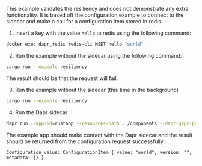 This example validates the resiliency and does not demonstrate any extra
functionality. It is based off the configuration example to connect to the
sidecar and make a call for a configuration item stored in redis.

1. Insert a key with the value `hello` to redis using the following command:


<!-- STEP
name: Insert test configuration item
output_match_mode: substring
expected_stdout_lines:
  - 'OK'
background: false
sleep: 5
timeout_seconds: 5
-->

```bash
docker exec dapr_redis redis-cli MSET hello "world"
```

<!-- END_STEP -->

2. Run the example without the sidecar using the following command:

<!-- STEP
name: Run configuration app (expecting a fail)
env:
  DAPR_GRPC_PORT: "3500"
  DAPR_API_MAX_RETRIES: "1"
  DAPR_API_TIMEOUT_MILLISECONDS: "10000"
output_match_mode: substring
expected_stdout_lines:
  - ''
expected_stderr_lines:
  - 'ConnectError'
expected_return_code: 101
background: false
sleep: 30
timeout_seconds: 30
-->

```bash
cargo run --example resiliency
```

<!-- END_STEP -->

The result should be that the request will fail.

3. Run the example without the sidecar (this time in the background)

<!-- STEP
name: Run configuration app (expecting a success eventually)
env:
  DAPR_GRPC_PORT: "3500"
  DAPR_API_MAX_RETRIES: "10"
  DAPR_API_TIMEOUT_MILLISECONDS: "10000"
output_match_mode: substring
expected_stdout_lines:
  - 'Configuration value: ConfigurationItem { value: "world"'
background: true
sleep: 30
timeout_seconds: 30
-->

```bash
cargo run --example resiliency
```

<!-- END_STEP -->



4. Run the Dapr sidecar

<!-- STEP
name: Run Dapr sidecar
output_match_mode: substring
expected_stdout_lines:
  - ''
background: true
sleep: 15
timeout_seconds: 15
-->

```bash
dapr run --app-id=rustapp --resources-path ../components --dapr-grpc-port 3500
```

<!-- END_STEP -->

The example app should make contact with the Dapr sidecar and the result should
be returned from the configuration request successfully.

```
Configuration value: ConfigurationItem { value: "world", version: "", metadata: {} }
```
